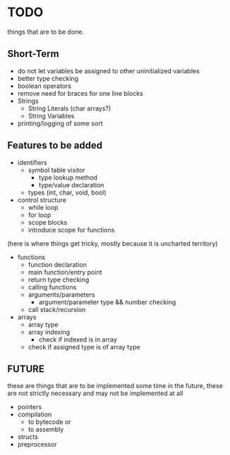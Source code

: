 
TODO
====
things that are to be done.

Short-Term
----------
* do not let variables be assigned to other uninitialized variables
* better type checking
* boolean operators
* remove need for braces for one line blocks
* Strings
  * String Literals (char arrays?)
  * String Variables
* printing/logging of some sort

Features to be added
--------------------
* identifiers
  * symbol table visitor
    * type lookup method
    * type/value declaration
  * types (int, char, void, bool)
* control structure
    * while loop
    * for loop
    * scope blocks
    * introduce scope for functions 

(here is where things get tricky, mostly because it is uncharted territory)

* functions
  * function declaration
  * main function/entry point
  * return type checking
  * calling functions
  * arguments/parameters
    * argument/parameter type && number checking
  * call stack/recursion
* arrays
  * array type
  * array indexing
    * check if indexed is in array
  * check if assigned type is of array type

FUTURE
------
these are things that are to be implemented some time in the future,
these are not strictly necessary and may not be implemented at all

* pointers
* compilation
  * to bytecode or
  * to assembly
* structs
* preprocessor
